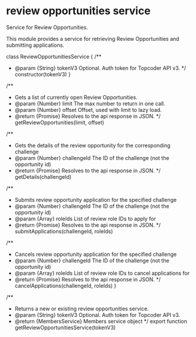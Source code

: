 # review opportunities service
Service for Review Opportunities.

This module provides a service for retrieving Review Opportunities and
submitting applications.


class ReviewOpportunitiesService {
  /**
   * @param {String} tokenV3 Optional. Auth token for Topcoder API v3.
   */
  constructor(tokenV3)
  }

  /**
   * Gets a list of currently open Review Opportunities.
   * @param {Number} limit The max number to return in one call.
   * @param {Number} offset Offset, used with limit to lazy load.
   * @return {Promise} Resolves to the api response in JSON.
   */
  getReviewOpportunities(limit, offset)

  /**
   * Gets the details of the review opportunity for the corresponding challenge
   * @param {Number} challengeId The ID of the challenge (not the opportunity id)
   * @return {Promise} Resolves to the api response in JSON.
   */
  getDetails(challengeId)

  /**
   * Submits review opportunity application for the specified challenge
   * @param {Number} challengeId The ID of the challenge (not the opportunity id)
   * @param {Array} roleIds List of review role IDs to apply for
   * @return {Promise} Resolves to the api response in JSON.
   */
  submitApplications(challengeId, roleIds)

  /**
   * Cancels review opportunity application for the specified challenge
   * @param {Number} challengeId The ID of the challenge (not the opportunity id)
   * @param {Array} roleIds List of review role IDs to cancel applications for
   * @return {Promise} Resolves to the api response in JSON.
   */
  cancelApplications(challengeId, roleIds)
}

/**
 * Returns a new or existing review opportunities service.
 * @param {String} tokenV3 Optional. Auth token for Topcoder API v3.
 * @return {MembersService} Members service object
 */
export function getReviewOpportunitiesService(tokenV3)
